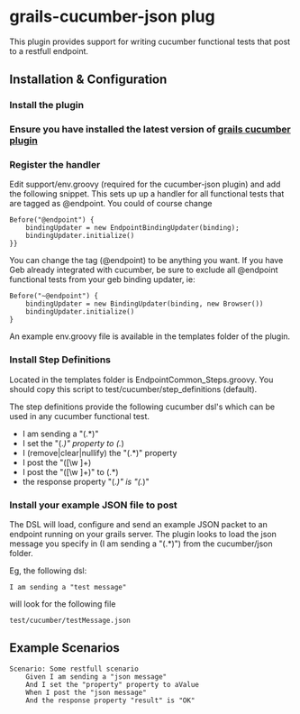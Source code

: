 grails-cucumber-json plug
=========================

This plugin provides support for writing cucumber functional tests that post to a restfull endpoint.

Installation & Configuration
-------------

### Install the plugin

### Ensure you have installed the latest version of [grails cucumber plugin](https://github.com/hauner/grails-cucumber)

### Register the handler

Edit support/env.groovy (required for the cucumber-json plugin) and add the following snippet.
This sets up up a handler for all functional tests that are tagged as @endpoint.  You could of course change

    Before("@endpoint") {
        bindingUpdater = new EndpointBindingUpdater(binding);
        bindingUpdater.initialize()
    }}

You can change the tag (@endpoint) to be anything you want.  If you have Geb already integrated with cucumber, be sure to exclude all @endpoint functional tests from your geb binding updater, ie:

    Before("~@endpoint") {
        bindingUpdater = new BindingUpdater(binding, new Browser())
        bindingUpdater.initialize()
    }

An example env.groovy file is available in the templates folder of the plugin.

### Install Step Definitions

Located in the templates folder is EndpointCommon_Steps.groovy.  You should copy this script to test/cucumber/step_definitions (default).

The step definitions provide the following cucumber dsl's which can be used in any cucumber functional test.

* I am sending a "(.*)"
* I set the "(.*)" property to (.*)
* I (remove|clear|nullify) the "(.*)" property
* I post the "([\w ]+)
* I post the "([\w ]+)" to (.*)
* the response property "(.*)" is "(.*)"

### Install your example JSON file to post

The DSL will load, configure and send an example JSON packet to an endpoint running on your grails server.   The plugin looks to load the json message
you specify in (I am sending a "(.*)") from the cucumber/json folder.

Eg, the following dsl:

`I am sending a "test message"`

will look for the following file

`test/cucumber/testMessage.json`

Example Scenarios
-----------------

    Scenario: Some restfull scenario
        Given I am sending a "json message"
        And I set the "property" property to aValue
        When I post the "json message"
        And the response property "result" is "OK"
